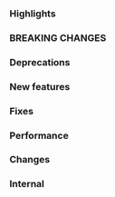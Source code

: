 ### Highlights

### BREAKING CHANGES

### Deprecations

### New features

### Fixes

### Performance

### Changes

### Internal
